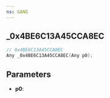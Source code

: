 ```yaml
---
ns: GANG
---
```

## _0x4BE6C13A45CCA8EC

```c
// 0x4BE6C13A45CCA8EC
Any _0x4BE6C13A45CCA8EC(Any p0);
```

## Parameters
* **p0**:
